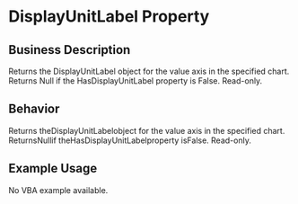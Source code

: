 # DisplayUnitLabel Property

## Business Description
Returns the DisplayUnitLabel object for the value axis in the specified chart. Returns Null if the HasDisplayUnitLabel property is False. Read-only.

## Behavior
Returns theDisplayUnitLabelobject for the value axis in the specified chart. ReturnsNullif theHasDisplayUnitLabelproperty isFalse. Read-only.

## Example Usage
No VBA example available.
